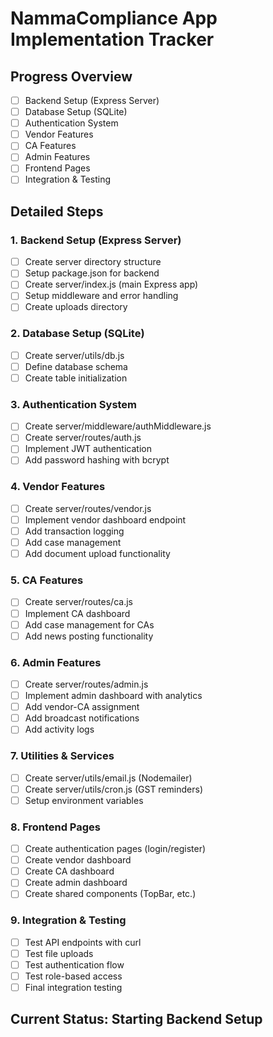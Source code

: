 # NammaCompliance App Implementation Tracker

## Progress Overview
- [ ] Backend Setup (Express Server)
- [ ] Database Setup (SQLite)
- [ ] Authentication System
- [ ] Vendor Features
- [ ] CA Features  
- [ ] Admin Features
- [ ] Frontend Pages
- [ ] Integration & Testing

## Detailed Steps

### 1. Backend Setup (Express Server)
- [ ] Create server directory structure
- [ ] Setup package.json for backend
- [ ] Create server/index.js (main Express app)
- [ ] Setup middleware and error handling
- [ ] Create uploads directory

### 2. Database Setup (SQLite)
- [ ] Create server/utils/db.js
- [ ] Define database schema
- [ ] Create table initialization

### 3. Authentication System
- [ ] Create server/middleware/authMiddleware.js
- [ ] Create server/routes/auth.js
- [ ] Implement JWT authentication
- [ ] Add password hashing with bcrypt

### 4. Vendor Features
- [ ] Create server/routes/vendor.js
- [ ] Implement vendor dashboard endpoint
- [ ] Add transaction logging
- [ ] Add case management
- [ ] Add document upload functionality

### 5. CA Features
- [ ] Create server/routes/ca.js
- [ ] Implement CA dashboard
- [ ] Add case management for CAs
- [ ] Add news posting functionality

### 6. Admin Features
- [ ] Create server/routes/admin.js
- [ ] Implement admin dashboard with analytics
- [ ] Add vendor-CA assignment
- [ ] Add broadcast notifications
- [ ] Add activity logs

### 7. Utilities & Services
- [ ] Create server/utils/email.js (Nodemailer)
- [ ] Create server/utils/cron.js (GST reminders)
- [ ] Setup environment variables

### 8. Frontend Pages
- [ ] Create authentication pages (login/register)
- [ ] Create vendor dashboard
- [ ] Create CA dashboard
- [ ] Create admin dashboard
- [ ] Create shared components (TopBar, etc.)

### 9. Integration & Testing
- [ ] Test API endpoints with curl
- [ ] Test file uploads
- [ ] Test authentication flow
- [ ] Test role-based access
- [ ] Final integration testing

## Current Status: Starting Backend Setup
